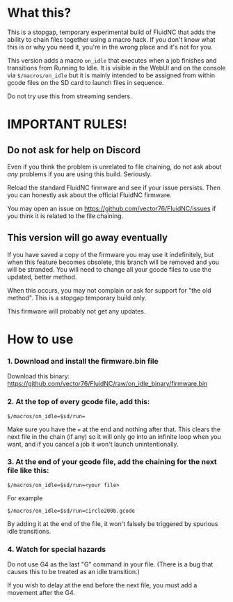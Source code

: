 # What this?
This is a stopgap, temporary experimental build of FluidNC that adds the ability to chain files together using a macro hack.  If you don't know what this is or why you need it, you're in the wrong place and it's not for you.

This version adds a macro `on_idle` that executes when a job finishes and transitions from Running to Idle.  It is visible in the WebUI and on the console via `$/macros/on_idle` but it is mainly intended to be assigned from within gcode files on the SD card to launch files in sequence.

Do not try use this from streaming senders.

# IMPORTANT RULES!

## Do not ask for help on Discord
Even if you think the problem is unrelated to file chaining, do not ask about *any* problems if you are using this build.  Seriously.

Reload the standard FluidNC firmware and see if your issue persists.  Then you can honestly ask about the official FluidNC firmware.

You may open an issue on https://github.com/vector76/FluidNC/issues if you think it is related to the file chaining.

## This version will go away eventually
If you have saved a copy of the firmware you may use it indefinitely, but when this feature becomes obsolete, this branch will be removed and you will be stranded.  You will need to change all your gcode files to use the updated, better method.

When this occurs, you may not complain or ask for support for "the old method".  This is a stopgap temporary build only.

This firmware will probably not get any updates.

# How to use

### 1. Download and install the firmware.bin file
Download this binary:
https://github.com/vector76/FluidNC/raw/on_idle_binary/firmware.bin

### 2. At the top of every gcode file, add this:
```
$/macros/on_idle=$sd/run=
```
Make sure you have the `=` at the end and nothing after that.  This clears the next file in the chain (if any) so it will only go into an infinite loop when you want, and if you cancel a job it won't launch unintentionally.

### 3. At the end of your gcode file, add the chaining for the next file like this:
```
$/macros/on_idle=$sd/run=<your file>
```
For example
```
$/macros/on_idle=$sd/run=circle200b.gcode
```
By adding it at the end of the file, it won't falsely be triggered by spurious idle transitions.

### 4. Watch for special hazards
Do not use G4 as the last "G" command in your file.  (There is a bug that causes this to be treated as an idle transition.)

If you wish to delay at the end before the next file, you must add a movement after the G4.
